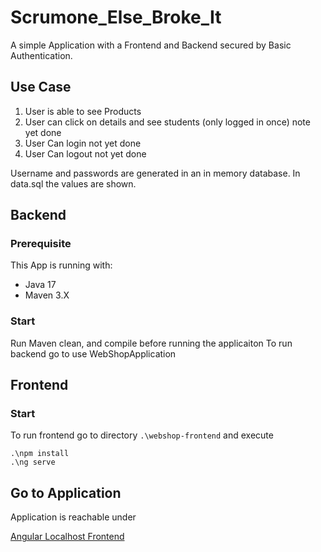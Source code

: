 # Scrumone_Else_Broke_It

A simple Application with a Frontend and Backend secured by Basic Authentication.

## Use Case

1. User is able to see Products
2. User can click on details and see students (only logged in once) note yet done 
3. User Can login not yet done
4. User Can logout not yet done

Username and passwords are generated in an in memory database. In data.sql the values are shown. 


## Backend
### Prerequisite
This App is running with:
- Java 17
- Maven 3.X

### Start
Run Maven clean, and compile before running the applicaiton
To run backend go to use WebShopApplication

## Frontend
### Start
To run frontend go to directory `.\webshop-frontend` and execute 

```
.\npm install
.\ng serve
```

## Go to Application

Application is reachable under

[Angular Localhost Frontend](http://localhost:4200)
